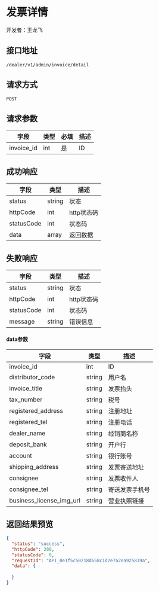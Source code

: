 # 发票详情

开发者：王龙飞

## 接口地址

`/dealer/v1/admin/invoice/detail`

## 请求方式

`POST`

## 请求参数

| 字段 | 类型   | 必填 | 描述     |
| ---- | ------ | ---- | -------- |
| invoice_id | int | 是 | ID |

## 成功响应

| 字段       | 类型    | 描述        |
| ---------- | ------- | ----------- |
| status    | string  | 状态    |
| httpCode     | int  | http状态码    |
| statusCode | int  | 状态码 |
| data  | array  | 返回数据      |

## 失败响应

| 字段       | 类型    | 描述        |
| ---------- | ------- | ----------- |
| status    | string  | 状态    |
| httpCode     | int  | http状态码    |
| statusCode | int  | 状态码 |
| message  | string  | 错误信息      |


#### data参数

| 字段 | 类型 | 描述 |
| --- | --- | --- |
| invoice_id | int | ID |
| distributor_code | string |  用户名 |
| invoice_title | string |  发票抬头 |
| tax_number | string |  税号 |
| registered_address | string |  注册地址 |
| registered_tel | string |  注册电话 |
| dealer_name | string |  经销商名称 |
| deposit_bank | string |  开户行 |
| account | string |  银行账号 |
| shipping_address | string |  发票寄送地址 |
| consignee | string |  发票收件人 |
| consignee_tel | string |  寄送发票手机号 |
| business_license_img_url | string |  营业执照链接 |

## 返回结果预览

```json
{
  "status": "success",
  "httpCode": 200,
  "statusCode": 0,
  "requestId": "API_0e1f5c50218d658c1d2e7a2ea925839a",
  "data": {
    
  }
}
```